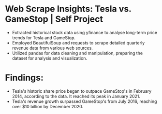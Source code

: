 # Web Scrape Insights: Tesla vs. GameStop | Self Project
* Extracted historical stock data using yfinance to analyse long-term price trends for Tesla and GameStop.
* Employed BeautifulSoup and requests to scrape detailed quarterly revenue data from various web sources.
* Utilized pandas for data cleaning and manipulation, preparing the dataset for analysis and visualization.

# Findings:
*   Tesla's historic share price began to outpace GameStop's in February 2014, according to the data. It reached its peak in January 2021.
*   Tesla's revenue growth surpassed GameStop's from July 2016, reaching over $10 billion by December 2020.

